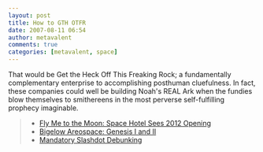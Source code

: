 ```yaml
---
layout: post
title: How to GTH OTFR
date: 2007-08-11 06:54
author: metavalent
comments: true
categories: [metavalent, space]
---
```

That would be Get the Heck Off This Freaking Rock; a fundamentally complementary enterprise to accomplishing posthuman cluefulness. In fact, these companies could well be building Noah's REAL Ark when the fundies blow themselves to smithereens in the most perverse self-fulfilling prophecy imaginable.<blockquote><ul><li><a href="http://tinyurl.com/2b5qga">Fly Me to the Moon: Space Hotel Sees 2012 Opening</a></li><li><a href="http://bigelowaerospace.com/">Bigelow Areospace: Genesis I and II</a></li><li><a href="http://science.slashdot.org/article.pl?sid=07/08/11/0516213&amp;from=rss">Mandatory Slashdot Debunking</a></li></ul></blockquote>
